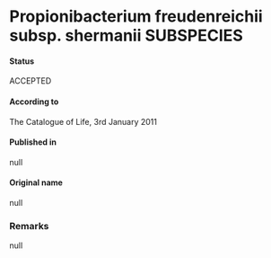 # Propionibacterium freudenreichii subsp. shermanii SUBSPECIES

#### Status
ACCEPTED

#### According to
The Catalogue of Life, 3rd January 2011

#### Published in
null

#### Original name
null

### Remarks
null